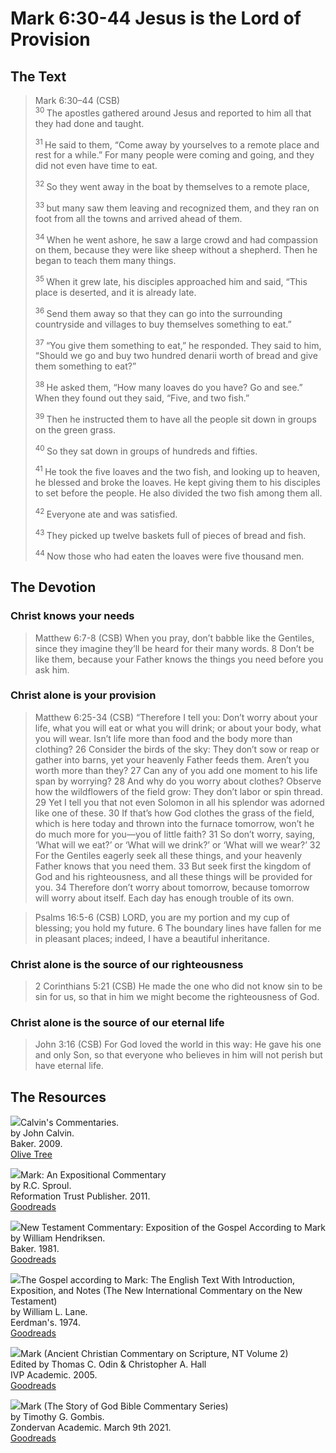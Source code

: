 # Mark 6:30-44 Jesus is the Lord of Provision

## The Text

>Mark 6:30–44 (CSB)  
><sup> 30 </sup> The apostles gathered around Jesus and reported to him all that they had done and taught. 
>
><sup> 31 </sup> He said to them, “Come away by yourselves to a remote place and rest for a while.” For many people were coming and going, and they did not even have time to eat. 
>
><sup> 32 </sup> So they went away in the boat by themselves to a remote place, 
>
><sup> 33 </sup> but many saw them leaving and recognized them, and they ran on foot from all the towns and arrived ahead of them. 
>
><sup> 34 </sup> When he went ashore, he saw a large crowd and had compassion on them, because they were like sheep without a shepherd. Then he began to teach them many things. 
>
><sup> 35 </sup> When it grew late, his disciples approached him and said, “This place is deserted, and it is already late. 
>
><sup> 36 </sup> Send them away so that they can go into the surrounding countryside and villages to buy themselves something to eat.” 
>
><sup> 37 </sup> “You give them something to eat,” he responded. They said to him, “Should we go and buy two hundred denarii worth of bread and give them something to eat?” 
>
><sup> 38 </sup> He asked them, “How many loaves do you have? Go and see.” When they found out they said, “Five, and two fish.” 
>
><sup> 39 </sup> Then he instructed them to have all the people sit down in groups on the green grass. 
>
><sup> 40 </sup> So they sat down in groups of hundreds and fifties. 
>
><sup> 41 </sup> He took the five loaves and the two fish, and looking up to heaven, he blessed and broke the loaves. He kept giving them to his disciples to set before the people. He also divided the two fish among them all. 
>
><sup> 42 </sup> Everyone ate and was satisfied. 
>
><sup> 43 </sup> They picked up twelve baskets full of pieces of bread and fish. 
>
><sup> 44 </sup> Now those who had eaten the loaves were five thousand men.

## The Devotion

### Christ knows your needs

>Matthew 6:7-8 (CSB) When you pray, don’t babble like the Gentiles, since they imagine they’ll be heard for their many words. 8 Don’t be like them, because your Father knows the things you need before you ask him.

### Christ alone is your provision

>Matthew 6:25-34 (CSB) “Therefore I tell you: Don’t worry about your life, what you will eat or what you will drink; or about your body, what you will wear. Isn’t life more than food and the body more than clothing? 26 Consider the birds of the sky: They don’t sow or reap or gather into barns, yet your heavenly Father feeds them. Aren’t you worth more than they? 27 Can any of you add one moment to his life span by worrying? 28 And why do you worry about clothes? Observe how the wildflowers of the field grow: They don’t labor or spin thread. 29 Yet I tell you that not even Solomon in all his splendor was adorned like one of these. 30 If that’s how God clothes the grass of the field, which is here today and thrown into the furnace tomorrow, won’t he do much more for you—you of little faith? 31 So don’t worry, saying, ‘What will we eat?’ or ‘What will we drink?’ or ‘What will we wear?’ 32 For the Gentiles eagerly seek all these things, and your heavenly Father knows that you need them. 33 But seek first the kingdom of God and his righteousness, and all these things will be provided for you. 34 Therefore don’t worry about tomorrow, because tomorrow will worry about itself. Each day has enough trouble of its own.

>Psalms 16:5-6 (CSB) LORD, you are my portion
and my cup of blessing;
you hold my future.
6 The boundary lines have fallen for me
in pleasant places;
indeed, I have a beautiful inheritance.

### Christ alone is the source of our righteousness

>2 Corinthians 5:21 (CSB) He made the one who did not know sin to be sin for us, so that in him we might become the righteousness of God.

### Christ alone is the source of our eternal life

>John 3:16 (CSB) For God loved the world in this way: He gave his one and only Son, so that everyone who believes in him will not perish but have eternal life.

## The Resources

<p style="clear:both;">

<img src="/images/commentary-calvin-set-portrait.jpg">Calvin's Commentaries.  
by John Calvin.  
Baker. 2009.  
[Olive Tree](https://www.olivetree.com/store/product.php?productid=17517)

<p style="clear:both;">

<img src="/images/commentary-mark-sproul.jpg">Mark: An Expositional Commentary  
by R.C. Sproul.  
Reformation Trust Publisher. 2011.  
[Goodreads](https://www.goodreads.com/book/show/13329901-mark?ac=1&from_search=true&qid=AjPCOwNAXj&rank=1)

<p style="clear:both;">

<img src="/images/commentary-mark-hendriksen.jpg">New Testament Commentary: Exposition of the Gospel According to Mark  
by William Hendriksen.  
Baker. 1981.  
[Goodreads](https://www.goodreads.com/book/show/2365098.Mark)

<p style="clear:both;">

<img src="/images/commentary-mark-lane.jpg">The Gospel according to Mark: The English Text With Introduction, Exposition, and Notes (The New International Commentary on the New Testament)  
by William L. Lane.  
Eerdman's. 1974.  
[Goodreads](https://www.goodreads.com/book/show/978619.The_Gospel_of_Mark?from_search=true&from_srp=true&qid=UOUMUiJ7z4&rank=2)

<p style="clear:both;">

<img src="/images/commentary-mark-oden.jpg">Mark (Ancient Christian Commentary on Scripture, NT Volume 2)  
Edited by Thomas C. Odin & Christopher A. Hall  
IVP Academic. 2005.  
[Goodreads](https://www.goodreads.com/book/show/33015669-mark)

<p style="clear:both;">

<img src="/images/commentary-mark-gombis.jpg">Mark (The Story of God Bible Commentary Series)  
by Timothy G. Gombis.   
Zondervan Academic. March 9th 2021.  
[Goodreads](https://www.goodreads.com/book/show/54287613-mark)

<p style="clear:both;">
